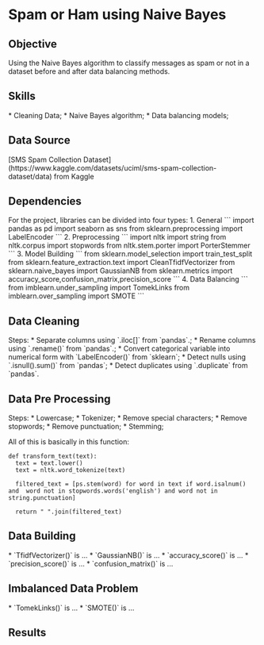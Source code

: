 <h1> Spam or Ham using Naive Bayes</h1>

<h2>Objective </h2>
Using the Naive Bayes algorithm to classify messages as spam or not in a dataset before and after data balancing methods.
<h2>Skills </h2>
* Cleaning Data;
* Naive Bayes algorithm;
* Data balancing models;
<h2>Data Source </h2>
[SMS Spam Collection Dataset](https://www.kaggle.com/datasets/uciml/sms-spam-collection-dataset/data) from Kaggle
<h2>Dependencies </h2>
For the project, libraries can be divided into four types:
1. General
```
import pandas as pd
import seaborn as sns
from sklearn.preprocessing import LabelEncoder
```
2. Preprocessing
```
import nltk
import string
from nltk.corpus import stopwords
from nltk.stem.porter import PorterStemmer
```
3. Model Building
```
from sklearn.model_selection import train_test_split
from sklearn.feature_extraction.text import CleanTfidfVectorizer
from sklearn.naive_bayes import GaussianNB
from sklearn.metrics import accuracy_score,confusion_matrix,precision_score
```
4. Data Balancing
```
from imblearn.under_sampling import TomekLinks
from imblearn.over_sampling import SMOTE
```
<h2>Data Cleaning</h2>
Steps:
* Separate columns using `.iloc[]` from `pandas`.;
* Rename columns using `.rename()` from `pandas`.;
* Convert categorical variable into numerical form with `LabelEncoder()` from `sklearn`;
* Detect nulls using `.isnull().sum()` from `pandas`;
* Detect duplicates using `.duplicate` from `pandas`.
<h2>Data Pre Processing</h2>
Steps:
* Lowercase;
* Tokenizer;
* Remove special characters;
* Remove stopwords;
* Remove punctuation;
* Stemming;

All of this is basically in this function:
```
def transform_text(text):
  text = text.lower()
  text = nltk.word_tokenize(text)

  filtered_text = [ps.stem(word) for word in text if word.isalnum() and  word not in stopwords.words('english') and word not in string.punctuation]

  return " ".join(filtered_text)
```
<h2>Data Building</h2>
* `TfidfVectorizer()` is ... 
* `GaussianNB()` is ...
* `accuracy_score()` is ... 
* `precision_score()` is ... 
* `confusion_matrix()` is ... 
<h2>Imbalanced Data Problem</h2>
* `TomekLinks()` is ... 
* `SMOTE()` is ... 
<h2>Results</h2>